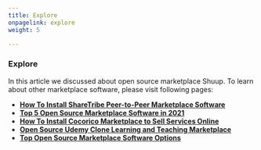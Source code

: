 ```yaml
---
title: Explore
onpagelink: explore
weight: 5

---
```


### **Explore**

In this article we discussed about open source marketplace Shuup. To learn about other marketplace software, please visit following pages:

*   **[How To Install ShareTribe Peer-to-Peer Marketplace Software](https://products.containerize.com/marketplace/sharetribe/)**
*   **[Top 5 Open Source Marketplace Software in 2021](https://blog.containerize.com/2021/05/07/top-5-open-source-marketplace-software-in-2021/)**
*   **[How To Install Cocorico Marketplace to Sell Services Online](https://products.containerize.com/marketplace/cocorico/)**
*   **[Open Source Udemy Clone Learning and Teaching Marketplace](https://products.containerize.com/marketplace/edurge/)**
*   **[Top Open Source Marketplace Software Options](https://products.containerize.com/marketplace/)**

